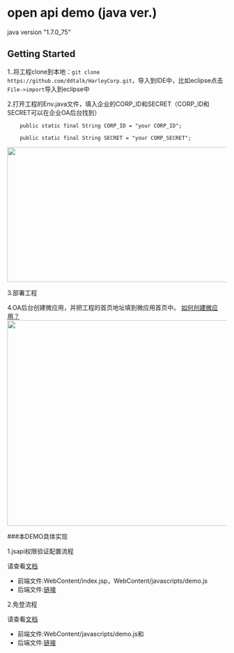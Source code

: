 # open api demo (java ver.)
java version "1.7.0_75"

## Getting Started

1..将工程clone到本地：```git clone https://github.com/ddtalk/HarleyCorp.git```，导入到IDE中，比如eclipse点击```File->import```导入到eclipse中

2.打开工程的Env.java文件，填入企业的CORP_ID和SECRET（CORP_ID和SECRET可以在企业OA后台找到）
```
    public static final String CORP_ID = "your CORP_ID";
    
    public static final String SECRET = "your CORP_SECRET";
```

<img src="https://img.alicdn.com/tps/TB1oZwOKFXXXXc1XVXXXXXXXXXX-1084-621.jpg" width="542" height="310">

3.部署工程

4.OA后台创建微应用，并把工程的首页地址填到微应用首页中。
[如何创建微应用？](http://ddtalk.github.io/dingTalkDoc/#step-2-创建微应用)
<img src="https://img.alicdn.com/tps/TB1N490JFXXXXceXFXXXXXXXXXX-602-524.png" width="542" height="472">


###本DEMO具体实现

1.jsapi权限验证配置流程

请查看[文档](http://ddtalk.github.io/dingTalkDoc/#页面引入js文件)
- 前端文件:WebContent/index.jsp，WebContent/javascripts/demo.js
- 后端文件:[链接](https://github.com/injekt/openapi-demo-java/blob/master/src/com/alibaba/dingtalk/openapi/demo/auth/AuthHelper.java)

2.免登流程

请查看[文档](http://ddtalk.github.io/dingTalkDoc/#手机客户端微应用中调用免登)
- 前端文件:WebContent/javascripts/demo.js和
- 后端文件:[链接](https://github.com/injekt/openapi-demo-java/blob/master/src/com/alibaba/dingtalk/openapi/servlet/UserInfoServlet.java)



